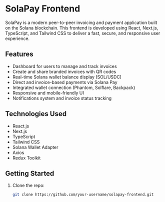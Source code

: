 # SolaPay Frontend

SolaPay is a modern peer-to-peer invoicing and payment application built on the Solana blockchain. This frontend is developed using React, Next.js, TypeScript, and Tailwind CSS to deliver a fast, secure, and responsive user experience.

## Features

- Dashboard for users to manage and track invoices
- Create and share branded invoices with QR codes
- Real-time Solana wallet balance display (SOL/USDC)
- Direct and invoice-based payments via Solana Pay
- Integrated wallet connection (Phantom, Solflare, Backpack)
- Responsive and mobile-friendly UI
- Notifications system and invoice status tracking

## Technologies Used

- React.js
- Next.js
- TypeScript
- Tailwind CSS
- Solana Wallet Adapter
- Axios
- Redux Toolkit

## Getting Started

1. Clone the repo:
   ```bash
   git clone https://github.com/your-username/solapay-frontend.git
